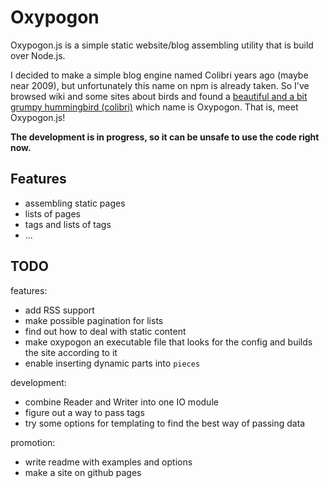 # Oxypogon

Oxypogon.js is a simple static website/blog assembling utility that is build over Node.js.

I decided to make a simple blog engine named Colibri years ago (maybe near 2009), but unfortunately this name on npm is already taken. So I've browsed wiki and some sites about birds and found a [beautiful and a bit grumpy hummingbird (colibri)](https://cloud.githubusercontent.com/assets/2196347/17130607/74000fb2-532a-11e6-9ed4-dc604296367c.jpg) which name is Oxypogon. That is, meet Oxypogon.js!

**The development is in progress, so it can be unsafe to use the code right now.**

## Features

- assembling static pages
- lists of pages
- tags and lists of tags
- ...

## TODO

features:
- add RSS support
- make possible pagination for lists
- find out how to deal with static content
- make oxypogon an executable file that looks for the config and builds the site according to it
- enable inserting dynamic parts into `pieces`

development:
- combine Reader and Writer into one IO module
- figure out a way to pass tags
- try some options for templating to find the best way of passing data

promotion:
- write readme with examples and options
- make a site on github pages
